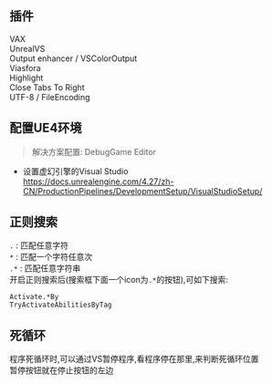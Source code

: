 ## 插件
VAX  
UnrealVS  
Output enhancer / VSColorOutput  
Viasfora  
Highlight  
Close Tabs To Right  
UTF-8 / FileEncoding  

## 配置UE4环境

> 解决方案配置: DebugGame Editor  

+ 设置虚幻引擎的Visual Studio  
https://docs.unrealengine.com/4.27/zh-CN/ProductionPipelines/DevelopmentSetup/VisualStudioSetup/  

## 正则搜索
`.` : 匹配任意字符  
`*` : 匹配一个字符任意次  
`.*` : 匹配任意字符串  
开启正则搜索后(搜索框下面一个icon为`.*`的按钮),可如下搜索:  
```
Activate.*By
TryActivateAbilitiesByTag
```

## 死循环
程序死循环时,可以通过VS暂停程序,看程序停在那里,来判断死循环位置  
暂停按钮就在停止按钮的左边  
